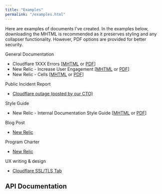 ```yaml
---
title: "Examples"
permalink: "/examples.html"
---
```


Here are examples of documents I've created. In the examples below, downloading the MHTML is recommended as it preserves styling and any collapser functionality. However, PDF options are provided for better security.

General Documentation
- Cloudflare 1XXX Errors [[MHTML](/assets/docs/1xxx.mhtml) or [PDF](/assets/docs/1xxx.pdf)]
- New Relic - Increase User Engagement [[MHTML](/assets/docs/engagement.mhtml) or [PDF](/assets/docs/engagement.pdf)]
- New Relic - Cells [[MHTML](/assets/docs/cells-new-relic.mhtml) or [PDF](/assets/docs/cells-new-relic.pdf)]

Public Incident Report 
- [Cloudflare outage (posted by our CTO)](/assets/docs/incident-report.pdf)

Style Guide
- New Relic - Internal Documentation Style Guide [[MHTML](/assets/docs/style-guide.mhtml) or [PDF](/assets/docs/style-guide.pdf)]

Blog Post
- [New Relic](/assets/docs/design-changes.pdf)

Program Charter
- [New Relic](/assets/docs/charter-internal-docs.pdf)

UX writing & design
- [Cloudflare SSL/TLS Tab](/assets/images/ssl-ui.png)


API Documentation
-

